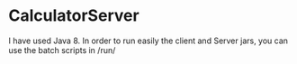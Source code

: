 # CalculatorServer

I have used Java 8.
In order to run easily the client and Server jars, you can use the batch scripts in /run/ 
